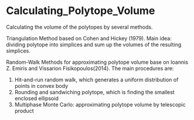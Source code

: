 # Calculating_Polytope_Volume
Calculating the volume of the polytopes by several methods.

Triangulation Method based on Cohen and Hickey (1979).
Main idea: dividing polytope into simplices and sum up the volumes of the resulting simplices. 

Random-Walk Methods for approximating polytope volume base on Ioannis Z. Emiris and Vissarion Fisikopoulos(2014).
The main procedures are:
  1)  Hit-and-run random walk, which generates a uniform distribution of points in convex body
  2)  Rounding and sandwiching polytope, which is finding the smallest enclosed ellipsoid
  3) Multiphase Monte Carlo: approximating polytope volume by telescopic product
